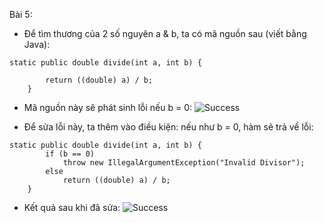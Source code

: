 Bài 5:
- Để tìm thương của 2 số nguyên a & b, ta có mã nguồn sau (viết bằng Java):
```
static public double divide(int a, int b) {

        return ((double) a) / b;
    }
```

- Mã nguồn này sẽ phát sinh lỗi nếu b = 0:
![Success](https://ibb.co/bsnHgby)

- Để sửa lỗi này, ta thêm vào điều kiện: nếu như b = 0, hàm sẽ trả về lỗi:
```
static public double divide(int a, int b) {
        if (b == 0)
            throw new IllegalArgumentException("Invalid Divisor");
        else
            return ((double) a) / b;
    }
```

- Kết quả sau khi đã sửa:
![Success](https://ibb.co/WPrj3gF)